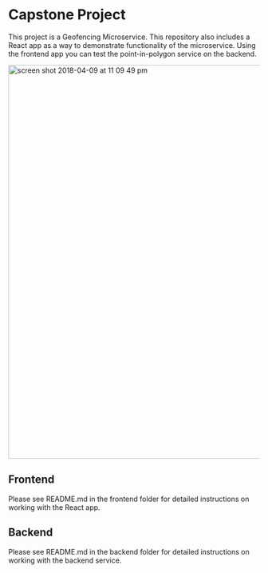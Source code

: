 # Capstone Project
This project is a Geofencing Microservice. This repository also includes a React app as a way to demonstrate functionality of the microservice. Using the frontend app you can test the point-in-polygon service on the backend.

  <img width="788" alt="screen shot 2018-04-09 at 11 09 49 pm" src="https://user-images.githubusercontent.com/13584530/38534297-7d04ddfc-3c4b-11e8-8b35-f0dfe38a1630.png">


## Frontend
Please see README.md in the frontend folder for detailed instructions on working with the React app.


## Backend
Please see README.md in the backend folder for detailed instructions on working with the backend service.
